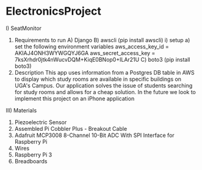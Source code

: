 # ElectronicsProject

I) SeatMonitor
   1. Requirements to run
      A) Django
      B) awscli (pip install awscli)
         i) setup
            a) set the following environment variables
               aws_access_key_id = AKIAJ4ONH3WYWGQYJ6GA
               aws_secret_access_key = 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
      C) boto3 (pip install boto3)
   2. Description
      This app uses information from a Postgres DB table in AWS to display which study rooms are available in specific buildings on UGA's Campus.
      Our application solves the issue of students searching for study rooms and allows for a cheap solution. In the future we look to implement
      this project on an iPhone application

III) Materials
   1. Piezoelectric Sensor 
   2. Assembled Pi Cobbler Plus - Breakout Cable
   3. Adafruit MCP3008 8-Channel 10-Bit ADC With SPI Interface for Raspberry Pi
   4. Wires
   5. Raspberry Pi 3	
   6. Breadboards

